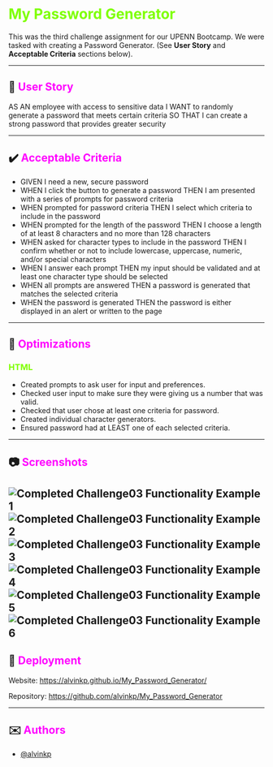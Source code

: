 # <span style="color:Chartreuse">My Password Generator</span>

This was the third challenge assignment for our UPENN Bootcamp. We were tasked with creating a Password Generator. (See **User Story** and **Acceptable Criteria** sections below).

---

## 📕 <span style="color:Fuchsia">User Story</span> 

AS AN employee with access to sensitive data
I WANT to randomly generate a password that meets certain criteria
SO THAT I can create a strong password that provides greater security

---

## ✔️ <span style="color:Fuchsia">Acceptable Criteria</span> 

- GIVEN I need a new, secure password
- WHEN I click the button to generate a password THEN I am presented with a series of prompts for password criteria
- WHEN prompted for password criteria THEN I select which criteria to include in the password
- WHEN prompted for the length of the password THEN I choose a length of at least 8 characters and no more than 128 characters
- WHEN asked for character types to include in the password THEN I confirm whether or not to include lowercase, uppercase, numeric, and/or special characters
- WHEN I answer each prompt THEN my input should be validated and at least one character type should be selected
- WHEN all prompts are answered THEN a password is generated that matches the selected criteria
- WHEN the password is generated THEN the password is either displayed in an alert or written to the page

---

## 🔧 <span style="color:Fuchsia">Optimizations</span> 

### <span style="color:Chartreuse">HTML</span>
- Created prompts to ask user for input and preferences.
- Checked user input to make sure they were giving us a number that was valid.
- Checked that user chose at least one criteria for password.
- Created individual character generators.
- Ensured password had at LEAST one of each selected criteria.

---

## 📷 <span style="color:Fuchsia">Screenshots</span> 

![Completed Challenge03 Functionality Example 1](./assets/images/Challenge03_shot01.PNG)
![Completed Challenge03 Functionality Example 2](./assets/images/Challenge03_shot02.PNG)
![Completed Challenge03 Functionality Example 3](./assets/images/Challenge03_shot03.PNG)
![Completed Challenge03 Functionality Example 4](./assets/images/Challenge03_shot04.PNG)
![Completed Challenge03 Functionality Example 5](./assets/images/Challenge03_shot05.PNG)
![Completed Challenge03 Functionality Example 6](./assets/images/Challenge03_shot06.PNG)
---

## 🎯 <span style="color:Fuchsia">Deployment</span>

Website: https://alvinkp.github.io/My_Password_Generator/

Repository: https://github.com/alvinkp/My_Password_Generator

---

## ✉️ <span style="color:Fuchsia">Authors</span> 

- [@alvinkp](https://www.github.com/alvinkp)

